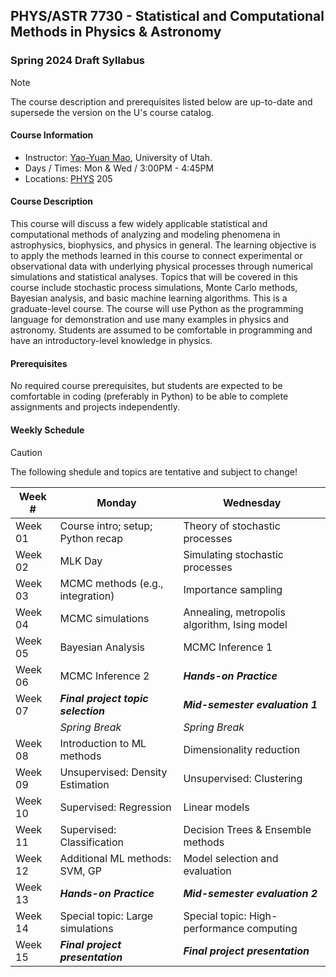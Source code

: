 ## PHYS/ASTR 7730 - Statistical and Computational Methods in Physics & Astronomy

### Spring 2024 Draft Syllabus

> [!NOTE]
> The course description and prerequisites listed below are up-to-date and supersede the version on the U's course catalog.

#### Course Information
- Instructor: [Yao-Yuan Mao](https://yymao.github.io/), University of Utah.
- Days / Times: Mon & Wed / 3:00PM - 4:45PM
- Locations: [PHYS](https://map.utah.edu/?code=PHYS) 205

#### Course Description

This course will discuss a few widely applicable statistical and computational methods of analyzing and 
modeling phenomena in astrophysics, biophysics, and physics in general. The learning objective is to apply 
the methods learned in this course to connect experimental or observational data with underlying physical 
processes through numerical simulations and statistical analyses. 
Topics that will be covered in this course include stochastic process simulations, Monte Carlo methods, 
Bayesian analysis, and basic machine learning algorithms. This is a graduate-level course. The course 
will use Python as the programming language for demonstration and use many examples in physics and astronomy. 
Students are assumed to be comfortable in programming and have an introductory-level knowledge in physics.

#### Prerequisites

No required course prerequisites, but students are expected to be comfortable in coding (preferably in Python) 
to be able to complete assignments and projects independently. 

#### Weekly Schedule

> [!CAUTION]
> The following shedule and topics are tentative and subject to change!

| Week # | Monday | Wednesday |
|--------|--------|-----------|
| Week 01 | Course intro; setup; Python recap | Theory of stochastic processes |
| Week 02 | MLK Day | Simulating stochastic processes |
| Week 03 | MCMC methods (e.g., integration) | Importance sampling |
| Week 04 | MCMC simulations | Annealing, metropolis algorithm, Ising model |
| Week 05 | Bayesian Analysis | MCMC Inference 1 |
| Week 06 | MCMC Inference 2 | ***Hands-on Practice*** |
| Week 07 | ***Final project topic selection*** | ***Mid-semester evaluation 1*** | 
|  | *Spring Break* | *Spring Break* |
| Week 08 | Introduction to ML methods | Dimensionality reduction |
| Week 09 | Unsupervised: Density Estimation | Unsupervised: Clustering |
| Week 10 | Supervised: Regression | Linear models |
| Week 11 | Supervised: Classification | Decision Trees & Ensemble methods |
| Week 12 | Additional ML methods: SVM, GP | Model selection and evaluation |
| Week 13 | ***Hands-on Practice*** | ***Mid-semester evaluation 2*** |
| Week 14 | Special topic: Large simulations | Special topic: High-performance computing |
| Week 15 | ***Final project presentation*** | ***Final project presentation*** |


